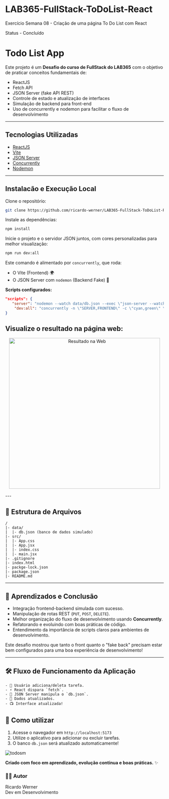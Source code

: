 # LAB365-FullStack-ToDoList-React

Exercício Semana 08 - Criação de uma página To Do List com React

Status - Concluído

# Todo List App

Este projeto é um **Desafio do curso de FullStack do LAB365** com o objetivo de praticar conceitos fundamentais de:

- ReactJS
- Fetch API
- JSON Server (fake API REST)
- Controle de estado e atualização de interfaces
- Simulação de backend para front-end
- Uso de concurrently e nodemon para facilitar o fluxo de desenvolvimento

---

## Tecnologias Utilizadas

- [ReactJS](https://reactjs.org/)
- [Vite](https://vitejs.dev/)
- [JSON Server](https://github.com/typicode/json-server)
- [Concurrently](https://www.npmjs.com/package/concurrently)
- [Nodemon](https://www.npmjs.com/package/nodemon)

---

## Instalacão e Execução Local

Clone o repositório:

```bash
git clone https://github.com/ricardo-werner/LAB365-FullStack-ToDoList-React.git
```

Instale as dependências:

```bash
npm install
```

Inicie o projeto e o servidor JSON juntos, com cores personalizadas para melhor visualização:

```bash
npm run dev:all
```

Este comando é alimentado por `concurrently`, que roda:

- O Vite (Frontend) 🌍
- O JSON Server com `nodemon` (Backend Fake) 📂

**Scripts configurados:**

```json
"scripts": {
   "server": "nodemon --watch data/db.json --exec \"json-server --watch data/db.json --port 5000\"",
    "dev:all": "concurrently -n \"SERVER,FRONTEND\" -c \"cyan,green\" \"npm run server\" \"npm run dev\""
}
```
## Visualize o resultado na página web:

   <p align="center">
     <img width="480" src="./src/assets/to_readme/telaWeb.PNG" alt="Resultado na Web">
   </p>
---

## 📂 Estrutura de Arquivos

```
/
|- data/
|  |- db.json (banco de dados simulado)
|- src/
|  |- App.css
|  |- App.jsx
|  |- index.css
|  |- main.jsx
|- .gitignore
|- index.html
|- packge-lock.json
|- package.json
|- README.md
```

---

## 💪 Aprendizados e Conclusão

- Integração frontend-backend simulada com sucesso.
- Manipulação de rotas REST (`PUT`, `POST`, `DELETE`).
- Melhor organização do fluxo de desenvolvimento usando **Concurrently**.
- Refatorando e evoluindo com boas práticas de código.
- Entendimento da importância de scripts claros para ambientes de desenvolvimento.

Este desafio mostrou que tanto o front quanto o "fake back" precisam estar bem configurados para uma boa experiência de desenvolvimento!

---

## 🛠️ Fluxo de Funcionamento da Aplicação

```
- 👤 Usuário adiciona/deleta tarefa.
- ⚡ React dispara `fetch`.
- 📂 JSON Server manipula o `db.json`.
- 💾 Dados atualizados.
- 📺 Interface atualizada!

```

## 🔹 Como utilizar

1. Acesse o navegador em `http://localhost:5173`
2. Utilize o aplicativo para adicionar ou excluir tarefas.
3. O banco `db.json` será atualizado automaticamente!

![todosm](https://user-images.githubusercontent.com/105825127/228952684-0ee4b2d5-2e12-46ef-be50-8e59657b0d6b.jpg)


**Criado com foco em aprendizado, evolução contínua e boas práticas.** ✨

### 🙋‍♂️ Autor

Ricardo Werner<br>
Dev em Desenvolvimento